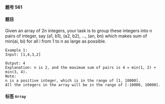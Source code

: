 #### 题号 561

#### 题目

Given an array of 2n integers, your task is to group these integers into n pairs of integer, say (a1, b1), (a2, b2), ..., (an, bn) which makes sum of min(ai, bi) for all i from 1 to n as large as possible.

    Example 1:
    Input: [1,4,3,2]

    Output: 4
    Explanation: n is 2, and the maximum sum of pairs is 4 = min(1, 2) + min(3, 4).
    Note:
    n is a positive integer, which is in the range of [1, 10000].
    All the integers in the array will be in the range of [-10000, 10000].

#### 标签 ```Array```
